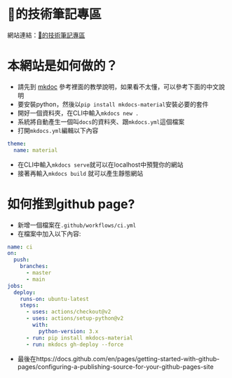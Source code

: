 # 🦎的技術筆記專區
網站連結：[🦎的技術筆記專區](https://htlin222.github.io/vimwiki/)

# 本網站是如何做的？
* 請先到 [mkdoc](https://github.com/htlin222) 參考裡面的教學說明，如果看不太懂，可以參考下面的中文說明
* 要安裝python，然後以`pip install mkdocs-material`安裝必要的套件
* 開好一個資料夾，在CLI中輸入`mkdocs new .`
* 系統將自動產生一個叫`docs`的資料夾、跟`mkdocs.yml`這個檔案
* 打開`mkdocs.yml`編輯以下內容
```yml
theme:
  name: material
```
* 在CLI中輸入`mkdocs serve`就可以在localhost中預覽你的網站
* 接著再輸入`mkdocs build` 就可以產生靜態網站

# 如何推到github page?
* 新增一個檔案在`.github/workflows/ci.yml`
* 在檔案中加入以下內容:
```yml
name: ci
on:
  push:
    branches:
      - master
      - main
jobs:
  deploy:
    runs-on: ubuntu-latest
    steps:
      - uses: actions/checkout@v2
      - uses: actions/setup-python@v2
        with:
          python-version: 3.x
      - run: pip install mkdocs-material
      - run: mkdocs gh-deploy --force
```
* 最後在https://docs.github.com/en/pages/getting-started-with-github-pages/configuring-a-publishing-source-for-your-github-pages-site
